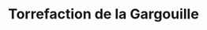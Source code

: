 ---
title: "Torrefaction de la Gargouille"
url: /briancon/torrefaction-de-la-gargouille/
shop: Kaffee
---